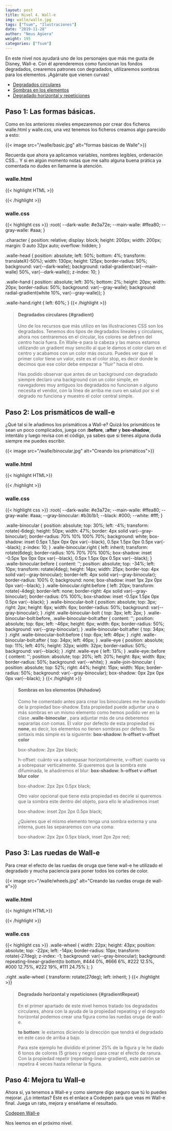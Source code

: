 ```yaml
---
layout: post
title: Nivel 4. Wall-e
img: walle/walle.jpg
tags: ["Tsum", "Ilustraciones"]
date: "2019-11-28"
author: "Neus Agüera"
weight: 195
categories: ["Tsum"]
---
```


En este nivel nos ayudará uno de los personajes que más me gusta de Disney, Wall-e. Con él aprenderemos como funcionan los fondos degradados, crearemos patrones con degradados, utilizaremos sombras para los elementos. ¡Agárrate que vienen curvas!

- <a href="#gradient">Degradados circulares</a>
- <a href="#shadow">Sombras en los elementos </a>
- <a href="#gradientRepeat">Degradado horizontal y repeticiones</a>

## Paso 1: Las formas básicas.

Como en los anteriores niveles empezaremos por crear dos ficheros walle.html y walle.css, una vez tenemos los ficheros creamos algo parecido a esto:

{{< image src="/walle/basic.jpg" alt="formas básicas de Walle">}}

Recuerda que ahora ya aplicamos variables, nombres legibles, ordenación CSS... Y si en algún momento notas que me salto alguna buena prática ya comentada no dudes en llamarme la atención.

### walle.html
{{< highlight HTML >}}
<div class="character">
    <div class="walle-hand"></div>
    <div class="walle-hand right"></div>
    <div class="walle-head"></div>
</div>
{{< /highlight >}}

### walle.css

{{< highlight css >}}
:root{
  --dark-walle: #e3a72e;
  --main-walle: #ffea80;
  --gray-walle: #aaa;
}

.character {
  position: relative;
  display: block;
  height: 200px;
  width: 200px;
  margin: 0 auto 32px auto;
  overflow: hidden;
}

.walle-head {
    position: absolute;
    left: 50%;
    bottom: 4%;
    transform: translateX(-50%);
    width: 130px;
    height: 125px;
    border-radius: 50%;
    background: var(--dark-walle);
    background: radial-gradient(var(--main-walle) 50%, var(--dark-walle));
    z-index: 10;
}

.walle-hand {
    position: absolute;
    left: 30%;
    bottom: 2%;
    height: 20px;
    width: 20px;
    border-radius: 50%;
    background: var(--gray-walle);
    background: radial-gradient(white 10%, var(--gray-walle));
}

.walle-hand.right {
    left: 60%;
}
{{< /highlight >}}

>#### Degradados circulares {#gradient}
>Uno de los recursos que más utilizo en las illustraciones CSS son los degradados. Tenemos dos tipos de degradados lineales y circulares, ahora nos centraremos en el circular, los colores se definen del centro hacia fuera. En Walle-e para la cabeza y las manos estamos utilizando un gradient muy sencillo al que le damos el color claro en el centro y acabamos con un color más oscuro. Puedes ver que el primer color tiene un valor, este es el color stop, es decir donde le decimos que ese color debe empezar a "fluir" hacia el otro.
>
> Has podido observar que antes de un background con degradado siempre declaro una background con un color simple, en navegadores muy antiguos los degradados no funcionan o alguno necesita el vendor, con la línea de arriba me curo en salud por si el degrado no funciona y muestro el color central simple.
>

## Paso 2: Los prismáticos de wall-e

¿Qué tal si le añadimos los prismáticos a Wall-e? Quizá los prismáticos te sean un poco complicados, juega con <b>:before</b>, <b>:after</b> y <b>box-shadow</b>, intentálo y luego revisa con el código, ya sabes que si tienes alguna duda siempre me puedes escribir.

{{< image src="/walle/binocular.jpg" alt="Creando los prismáticos">}}

### walle.html
{{< highlight HTML>}}
<div class="walle-head">
  <div class="walle-binocular">
    <div class="walle-binocular-bolt"></div>
    <div class="walle-eye"></div>
  </div>
  <div class="walle-join-binocular"></div>
  <div class="walle-binocular right">
    <div class="walle-binocular-bolt"></div>
    <div class="walle-eye"></div>
  </div>
</div>
{{< /highlight >}}

### walle.css
{{< highlight css >}}
:root{
  --dark-walle: #e3a72e;
  --main-walle: #ffea80;
  --gray-walle: #aaa;
  --gray-binocular: #b3b1b1;
  --black: #000;
  --white: #fff;
}

.walle-binocular {
    position: absolute;
    top: 30%;
    left: -4%;
    transform: rotate(-6deg);
    height: 50px;
    width: 47%;
    border: 4px solid var(--gray-binocular);
    border-radius: 70% 10% 100% 70%;
    background: white;
    box-shadow: inset 0.5px 1.5px 0px 0px var(--black),  0.5px 1.5px 0px 0.5px var(--black);
    z-index: 10;
}
.walle-binocular.right {
    left: inherit;
    transform: rotate(6deg);
    border-radius: 10% 70% 70% 100%;
    box-shadow: inset -0.5px 1px 0px 0px var(--black),  0.5px 1.5px 0px 0.5px var(--black);
}
.walle-binocular:before {
    content: '';
    position: absolute;
    top: -34%;
    left: 10px;
    transform: rotate(4deg);
    height: 14px;
    width: 25px;
    border-top: 4px solid var(--gray-binocular);
    border-left: 4px solid var(--gray-binocular);
    border-radius: 100% 0;
    background: none;
    box-shadow: inset 1px 2px 0px 0px var(--black);
}
.walle-binocular.right:before {
    left: 20px;
    transform: rotate(-4deg);
    border-left: none;
    border-right: 4px solid var(--gray-binocular);
    border-radius: 0% 100%;
    box-shadow: inset -0.5px 1.5px 0px 0.5px var(--black);
}
.walle-binocular-bolt {
    position: absolute;
    top: 3px;
    right: 2px;
    height: 6px;
    width: 6px;
    border-radius: 50%;
    background: var(--gray-binocular);
}
.right .walle-binocular-bolt {
    top: 3px;
    left: 2px;
}
.walle-binocular-bolt:before, .walle-binocular-bolt:after {
    content: '';
    position: absolute;
    top: 6px;
    left: -46px;
    height: 6px;
    width: 6px;
    border-radius: 50%;
    background: var(--gray-binocular);
}
.walle-binocular-bolt:after {
    top: 34px;
}
.right .walle-binocular-bolt:before {
    top: 6px;
    left: 46px;
}
.right .walle-binocular-bolt:after {
    top: 34px;
    left: 46px;
}
.walle-eye {
    position: absolute;
    top: 11%;
    left: 40%;
    height: 32px;
    width: 32px;
    border-radius: 50%;
    background: var(--black);
}
.right .walle-eye {
    left: 13%;
}
.walle-eye::before {
    content: '';
    position: absolute;
    top: 20%;
    left: 20%;
    height: 8px;
    width: 8px;
    border-radius: 50%;
    background: var(--white);
}
.walle-join-binocular {
    position: absolute;
    top: 52%;
    right: 44%;
    height: 15px;
    width: 16px;
    border-radius: 50%;
    background: var(--gray-binocular);
    box-shadow: 0px 2px 0px 0px var(--black);
}
{{< /highlight >}}

>#### Sombras en los elementos {#shadow}
> Como he comentado antes para crear los binoculares me he ayudado de la propiedad box-shadow. Esta propiedad puede adjuntar una o más sombras  en un mismo elemento como hemos podido ver en la clase <b> .walle-binocular </b>, para adjuntar más de una deberemos separarlas con comas. El valor por defecto de esta propiedad es <b>none</b>, es decir, los elementos no tienen sombras por defecto. Su sintaxis más simple es la siguiente: <b>box-shadow: h-offset v-offset color</b>
> 
> box-shadow: 2px 2px black;
>
>h-offset: cuánto va a sobrepasar horizontalmente, v-offset: cuanto va a sobrepasar verticalmente. Si queremos que la sombra este difuminada, le añadiremos el blur: <b>box-shadow: h-offset v-offset blur color </b>
>
> box-shadow: 2px 2px 0.5px black;
>
>Otro valor opcional que tiene esta propiedad es decirle si queremos que la sombra este dentro del objeto, para ello le añadiremos inset
>
>box-shadow: inset 2px 2px 0.5px black;
>
>¿Quieres que el mismo elemento tenga una sombra externa y una interna, pues las separaremos con una coma:
>
>box-shadow: 2px 2px 0.5px black, inset 2px 2px red;

## Paso 3: Las ruedas de Wall-e

Para crear el efecto de las ruedas de oruga que tiene wall-e he utilizado el degradado y mucha paciencia para poner todos los cortes de color.

{{< image src="/walle/wheels.jpg" alt="Creando las ruedas oruga de wall-e">}}
### walle.html
{{< highlight HTML>}}
<div class="walle-hand">
    <div class="walle-wheel"></div>
  </div>
  <div class="walle-hand right">
    <div class="walle-wheel"></div>
</div>
{{< /highlight >}}

### walle.css
{{< highlight css >}}
.walle-wheel {
    width: 22px;
    height: 43px;
    position: absolute;
    top: -22px;
    left: -14px;
    border-radius: 10px;
    transform: rotate(-27deg);
    z-index: -1;
    background: var(--gray-binocular);
    background: repeating-linear-gradient(to bottom, 
    #444 0%,  #666 6%, #222 12.5%, #000 12.75%, #222 19%, #111 24.75% );
}

.right .walle-wheel {
    transform: rotate(27deg);
    left: inherit;
}
{{< /highlight >}}

>#### Degradado horizontal y repeticiones {#gradientRepeat}
>En el primer apartado de este nivel hemos tratado los degradados circulares, ahora con la ayuda de la propiedad repeating y el degrado horizontal podemos crear una figura como las ruedas oruga de wall-e.
>
><b>to bottom</b>: le estamos diciendo la dirección que tendrá el degradado en este caso de arriba a bajo.
>
>Para este ejemplo he dividido el primer 25% de la figura y le he dado 6 tonos de colores (5 grises y negro) para crear el efecto de ranura. Con la propiedad repetir (repeating-linear-gradient), este patrón se repetira 4 veces hasta rellenar la figura.


## Paso 4: Mejora tu Wall-e
Ahora sí, ya tenemos a Wall-e y como siempre digo seguro que tú lo puedes mejorar. ¿Lo intentas? Este es el enlace a Codepen para que veas mi Wall-e final. Juega un rato, mejora y enséñame el resultado.

<a href="https://codepen.io/neusaguera/pen/MWYgWXO" target="_blank"> Codepen Wall-e </a>

Nos leemos en el próximo nivel.